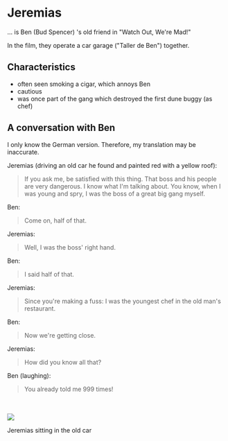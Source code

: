 # Jeremias

... is Ben (Bud Spencer) 's old friend in "Watch Out, We're Mad!"

In the film, they operate a car garage ("Taller de Ben") together.

## Characteristics

* often seen smoking a cigar, which annoys Ben
* cautious
* was once part of the gang which destroyed the
first dune buggy (as chef)

## A conversation with Ben
I only know the German version.
Therefore, my translation may be inaccurate.

Jeremias (driving an old car he found
and painted red with a yellow roof):
> If you ask me, be satisfied with this thing.
> That boss and his people are very dangerous.
> I know what I'm talking about. You know, when
> I was young and spry, I was the boss of a
> great big gang myself.

Ben:
> Come on, half of that.

Jeremias:
> Well, I was the boss' right hand.

Ben:
> I said half of that.

Jeremias:
> Since you're making a fuss: I was the youngest chef in the
> old man's restaurant.

Ben:
> Now we're getting close.

Jeremias:
> How did you know all that?

Ben (laughing):
> You already told me 999 times!

<br><br>
<img src=https://spencerhilldb.de/bilder/schwefel_barbero.jpg>

Jeremias sitting in the old car